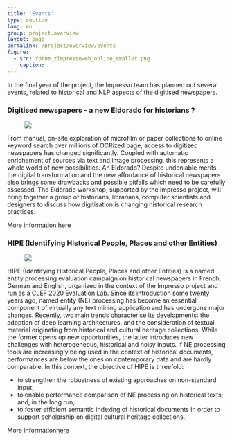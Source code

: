 ```yaml
---
title: 'Events'
type: section
lang: en
group: project.overview
layout: page
permalink: /project/overview/events
figure:
  - src: forum_zImpressoweb_online_smaller.png
    caption:
---
```


In the final year of the project, the Impresso team has planned out several events, related to historical and NLP aspects of the digitised newspapers.

<!-- more -->

### Digitised newspapers - a new Eldorado for historians ?

<figure class='respect-margin'>
      <img class='cover' src='{{ site.url }}/assets/images/WS5_CfP_Publicite_du_journal_La_Volonte.png'>
      <figcaption class="wrapper">
          <p></p>
      </figcaption>
    </figure>

From manual, on-site exploration of microfilm or paper collections to online keyword search over millions of OCRized page, access to digitized newspapers has changed significantly. Coupled with automatic enrichement of sources via text and image processing, this represents a whole world of new possibilities. An Eldorado? Despite undeniable merits, the digital transformation and the new affordance of historical newspapers also brings some drawbacks and possible pitfalls which need to be carefully assessed. The Eldorado workshop, supported by the Impresso project, will bring together a group of historians, librarians, computer scientists and designers to discuss how digitisation is changing historical research practices.

More information [here](https://impresso.github.io/eldorado/)

### HIPE (Identifying Historical People, Places and other Entities)

<figure class='respect-margin'>
      <img class='cover' src='{{ site.url }}/assets/images/FZ-robot by PS.png'>
      <figcaption class="wrapper">
          <p></p>
      </figcaption>
    </figure>

HIPE (Identifying Historical People, Places and other Entities) is a named entity processing evaluation campaign on historical newspapers in French, German and English, organized in the context of the Impresso project and run as a CLEF 2020 Evaluation Lab.
Since its introduction some twenty years ago, named entity (NE) processing has become an essential component of virtually any text mining application and has undergone major changes. Recently, two main trends characterise its developments: the adoption of deep learning architectures, and the consideration of textual material originating from historical and cultural heritage collections. While the former opens up new opportunities, the latter introduces new challenges with heterogeneous, historical and noisy inputs. If NE processing tools are increasingly being used in the context of historical documents, performances are below the ones on contemporary data and are hardly comparable. In this context, the objective of HIPE is threefold:

- to strengthen the robustness of existing approaches on non-standard input;
- to enable performance comparison of NE processing on historical texts; and, in the long run,
- to foster efficient semantic indexing of historical documents in order to support scholarship on digital cultural heritage collections.

More information[here](https://impresso.github.io/CLEF-HIPE-2020/)
